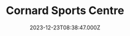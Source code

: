 ---
date: 2023-12-23T08:38:47.000Z
title: Cornard Sports Centre
latitude: 52.02508166585
longitude: 0.7497170230541186
category: checkin
---